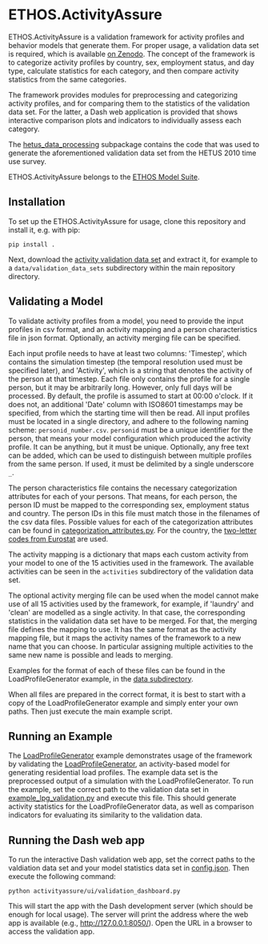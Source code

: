 # ETHOS.ActivityAssure

ETHOS.ActivityAssure is a validation framework for activity profiles and behavior models that generate them. For proper usage, a validation data set is required, which is available [on Zenodo](https://doi.org/10.5281/zenodo.10835208).
The concept of the framework is to categorize activity profiles by country, sex, employment status, and day type, calculate statistics for each category, and then compare activity statistics from the same categories.

The framework provides modules for preprocessing and categorizing activity profiles, and for comparing them to the statistics of the validation data set. For the latter, a Dash web application is provided that shows interactive comparison plots and indicators to individually assess each category.

The [hetus_data_processing](activityassure/hetus_data_processing) subpackage contains the code that was used to generate the aforementioned validation data set from the HETUS 2010 time use survey.

ETHOS.ActivityAssure belongs to the [ETHOS Model Suite](https://www.fz-juelich.de/de/iek/iek-3/leistungen/model-services).

## Installation
To set up the ETHOS.ActivityAssure for usage, clone this repository and install it, e.g. with pip:

    pip install .

Next, download the [activity validation data set](https://doi.org/10.5281/zenodo.10835208) and extract it, for example to a ```data/validation_data_sets``` subdirectory within the main repository directory.

## Validating a Model
To validate activity profiles from a model, you need to provide the input profiles in csv format, and an activity mapping and a person characteristics file in json format. Optionally, an activity merging file can be specified.

Each input profile needs to have at least two columns: 'Timestep', which contains the simulation timestep (the temporal resolution used must be specified later), and 'Activity', which is a string that denotes the activity of the person at that timestep. Each file only contains the profile for a single person, but it may be arbitrarily long. However, only full days will be processed. By default, the profile is assumed to start at 00:00 o'clock. If it does not, an additional 'Date' column with ISO8601 timestamps may be specified, from which the starting time will then be read. All input profiles must be located in a single directory, and adhere to the following naming scheme: ```personid_number.csv```.
```personid``` must be a unique identifier for the person, that means your model configuration which produced the activity profile. It can be anything, but it must be unique. Optionally, any free text can be added, which can be used to distinguish between multiple profiles from the same person. If used, it must be delimited by a single underscore ```_```.

The person characteristics file contains the necessary categorization attributes for each of your persons. That means, for each person, the person ID must be mapped to the corresponding sex, employment status and country. The person IDs in this file must match those in the filenames of the csv data files. Possible values for each of the categorization attributes can be found in [categorization_attributes.py](activityassure/categorization_attributes.py). For the country, the [two-letter codes from Eurostat](https://ec.europa.eu/eurostat/statistics-explained/index.php?title=Glossary:Country_codes) are used.

The activity mapping is a dictionary that maps each custom activity from your model to one of the 15 activities used in the framework. The available activities can be seen in the ```activities``` subdirectory of the validation data set.

The optional activity merging file can be used when the model cannot make use of all 15 activities used by the framework, for example, if 'laundry' and 'clean' are modelled as a single activity. In that case, the corresponding statistics in the validation data set have to be merged. For that, the merging file defines the mapping to use. It has the same format as the activity mapping file, but it maps the activity names of the framework to a new name that you can choose. In particular assigning multiple activities to the same new name is possible and leads to merging.

Examples for the format of each of these files can be found in the LoadProfileGenerator example, in the [data subdirectory](examples/LoadProfileGenerator/data).

When all files are prepared in the correct format, it is best to start with a copy of the LoadProfileGenerator example and simply enter your own paths. Then just execute the main example script.

## Running an Example
The [LoadProfileGenerator](examples/LoadProfileGenerator) example demonstrates usage of the framework by validating the [LoadProfileGenerator](https://www.loadprofilegenerator.de/), an activity-based model for generating residential load profiles. The example data set is the preprocessed output of a simulation with the LoadProfileGenerator.
To run the example, set the correct path to the validation data set in [example_lpg_validation.py](examples/LoadProfileGenerator/example_lpg_validation.py) and execute this file. This should generate activity statistics for the LoadProfileGenerator data, as well as comparison indicators for evaluating its similarity to the validation data.

## Running the Dash web app
To run the interactive Dash validation web app, set the correct paths to the valdiation data set and your model statistics data set in [config.json](activityassure/ui/config.json). Then execute the following command:

    python activityassure/ui/validation_dashboard.py

This will start the app with the Dash development server (which should be enough for local usage). The server will print the address where the web app is available (e.g., http://127.0.0.1:8050/). Open the URL in a browser to access the validation app.